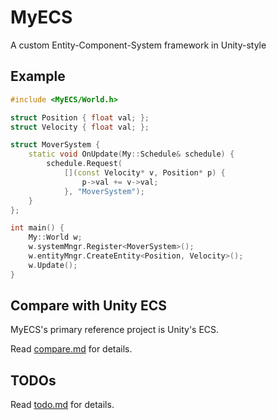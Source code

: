 # MyECS

A custom Entity-Component-System framework in Unity-style

## Example

```c++
#include <MyECS/World.h>

struct Position { float val; };
struct Velocity { float val; };

struct MoverSystem {
    static void OnUpdate(My::Schedule& schedule) {
        schedule.Request(
            [](const Velocity* v, Position* p) {
                p->val += v->val;
            }, "MoverSystem");
    }
};

int main() {
    My::World w;
    w.systemMngr.Register<MoverSystem>();
    w.entityMngr.CreateEntity<Position, Velocity>();
    w.Update();
}
```

## Compare with Unity ECS

MyECS's primary reference project is Unity's ECS.

Read [compare.md](compare.md) for details.

## TODOs

Read [todo.md](todo.md) for details.